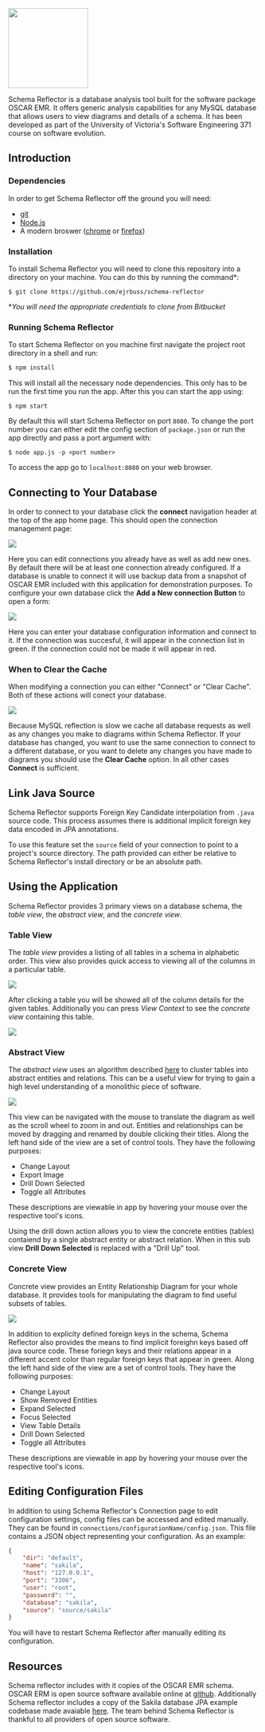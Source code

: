 <img src="public/images/title.png" height="160">

Schema Reflector is a database analysis tool built for the software package
OSCAR EMR. It offers generic analysis capabilities for any MySQL database
that allows users to view diagrams and details of a schema. It has been
developed as part of the University of Victoria's Software Engineering 371
course on software evolution.

## Introduction

### Dependencies

In order to get Schema Reflector off the ground you will need:

 - [git](https://git-scm.com/)
 - [Node.js](https://nodejs.org/en/)
 - A modern broswer ([chrome](https://www.google.com/chrome/browser/desktop/index.html) or [firefox](https://www.mozilla.org/en-US/firefox/products/))

### Installation

To install Schema Reflector you will need to clone this repository into a
directory on your machine. You can do this by running the command*:

```
$ git clone https://github.com/ejrbuss/schema-reflector
```

**You will need the appropriate credentials to clone from Bitbucket*

### Running Schema Reflector

To start Schema Reflector on you machine first navigate the project root
directory in a shell and run:

```bash
$ npm install
```

This will install all the necessary node dependencies. This only has to be
run the first time you run the app. After this you can
start the app using:

```
$ npm start
```

By default this will start Schema Reflector on port `8080`. To change the
port number you can either edit the config section of `package.json` or
run the app directly and pass a port argument with:

```
$ node app.js -p <port number>
```

To access the app go to `localhost:8080` on your web browser.

## Connecting to Your Database

In order to connect to your database click the **connect** navigation
header at the top of the app home page. This should open the connection
management page:

<img src="screenshots/connect.png">

Here you can edit connections you already have as well as add new ones. By
default there will be at least one connection already configured. If a
database is unable to connect it will use backup data from a snapshot
of OSCAR EMR included with this application for demonstration purposes. To
configure your own database click the **Add a New connection Button** to
open a form:

<img src="screenshots/connect-add.png">

Here you can enter your database configuration information and
connect to it. If the connection was succesful, it will appear in the
connection list in green. If the connection could not be made it will
appear in red.

### When to Clear the Cache

When modifying a connection you can either "Connect" or "Clear Cache". Both
of these actions will conect your database.

<img src="screenshots/connect-edit.png">

Because MySQL reflection is slow we cache all database requests as well as
any changes you make to diagrams within Schema Reflector. If your database
has changed, you want to use the same connection to connect to a different
database, or you want to delete any changes you have made to diagrams you
should use the **Clear Cache** option. In all other cases **Connect** is
sufficient.

## Link Java Source

Schema Reflector supports Foreign Key Candidate interpolation from `.java`
source code. This process assumes there is additional implicit foreign key
data encoded in JPA annotations.

To use this feature set the `source` field of your connection to point to
a project's source directory. The path provided can either be relative to
Schema Reflector's install directory or be an absolute path.

## Using the Application

Schema Reflector provides 3 primary views on a database schema, the *table
view*, the *abstract view*, and the *concrete view*.

### Table View

The *table view* provides a listing of all tables in a schema in alphabetic
order. This view also provides quick access to viewing all of the columns
in a particular table.

<img src="screenshots/tables.png">

After clicking a table you will be showed all of the column details for the
given tables. Additionally you can press *View Context* to see the
*concrete view* containing this table.

<img src="screenshots/table.png">

### Abstract View

The *abstract view* uses an algorithm described
[here](http://www.sciencedirect.com/science/article/pii/S0167642302000576)
to cluster tables into abstract entities and relations. This can be a useful
view for trying to gain a high level understanding of a monolithic piece of software.

<img src="screenshots/abstract.png">

This view can be navigated with the mouse to translate the diagram as well
as the scroll wheel to zoom in and out. Entities and relationships can be
moved by dragging and renamed by double clicking their titles. Along the
left hand side of the view are a set of control tools. They have the
following purposes:

 - Change Layout
 - Export Image
 - Drill Down Selected
 - Toggle all Attributes

These descriptions are viewable in app by hovering your mouse over the
respective tool's icons.

Using the drill down action allows you to view the concrete entities
(tables) contaiend by a single abstract entity or abstract relation. When
in this sub view **Drill Down Selected** is replaced with a "Drill Up" tool.

### Concrete View

Concrete view provides an Entity Relationship Diagram for your whole
database. It provides tools for manipulating the diagram to find useful
subsets of tables.

<img src="screenshots/concrete.png">

In addition to explicity defined foreign keys in the schema, Schema
Reflector also provides the means to find implicit foreighn keys based off
java source code. These foriegn keys and their relations appear in a
different accent color than regular foreign keys that appear in green. Along
the left hand side of the view are a set of control tools. They have the
following purposes:

 - Change Layout
 - Show Removed Entities
 - Expand Selected
 - Focus Selected
 - View Table Details
 - Drill Down Selected
 - Toggle all Attributes

These descriptions are viewable in app by hovering your mouse over the
respective tool's icons.

## Editing Configuration Files

In addition to using Schema Reflector's Connection page to edit
configuration settings, config files can be accessed and edited manually. They can be found in
`connections/configurationName/config.json`. This file
contains a JSON object representing your configuration.
As an example:

```JSON
{
    "dir": "default",
    "name": "sakila",
    "host": "127.0.0.1",
    "port": "3306",
    "user": "root",
    "password": "",
    "database": "sakila",
    "source": "source/sakila"
}
```

You will have to restart Schema Reflector after manually editing its
configuration.

## Resources

Schema reflector includes with it copies of the OSCAR EMR schema. OSCAR
ERM is open source software available online at
[github](https://github.com/scoophealth/oscar). Additionally Schema
reflector includes a copy of the Sakila database JPA example codebase
made avaiable [here](https://github.com/saltnlight5/java-ee6-examples).
The team behind Schema Reflector is thankful to all providers of open
source software.
